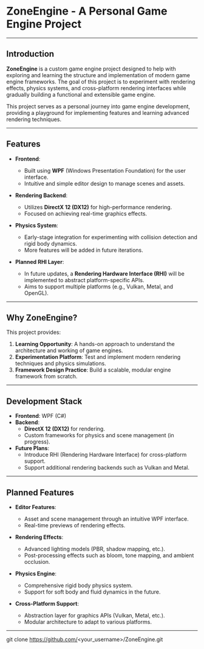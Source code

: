 # ZoneEngine - A Personal Game Engine Project

---

## Introduction

**ZoneEngine** is a custom game engine project designed to help with exploring and learning the structure and implementation of modern game engine frameworks. The goal of this project is to experiment with rendering effects, physics systems, and cross-platform rendering interfaces while gradually building a functional and extensible game engine.

This project serves as a personal journey into game engine development, providing a playground for implementing features and learning advanced rendering techniques.

---

## Features

- **Frontend**: 
  - Built using **WPF** (Windows Presentation Foundation) for the user interface.
  - Intuitive and simple editor design to manage scenes and assets.

- **Rendering Backend**:
  - Utilizes **DirectX 12 (DX12)** for high-performance rendering.
  - Focused on achieving real-time graphics effects.

- **Physics System**:
  - Early-stage integration for experimenting with collision detection and rigid body dynamics.
  - More features will be added in future iterations.

- **Planned RHI Layer**:
  - In future updates, a **Rendering Hardware Interface (RHI)** will be implemented to abstract platform-specific APIs.
  - Aims to support multiple platforms (e.g., Vulkan, Metal, and OpenGL).

---

## Why ZoneEngine?

This project provides:
1. **Learning Opportunity**: A hands-on approach to understand the architecture and working of game engines.
2. **Experimentation Platform**: Test and implement modern rendering techniques and physics simulations.
3. **Framework Design Practice**: Build a scalable, modular engine framework from scratch.

---

## Development Stack

- **Frontend**: WPF (C#)
- **Backend**: 
  - **DirectX 12 (DX12)** for rendering.
  - Custom frameworks for physics and scene management (in progress).
- **Future Plans**: 
  - Introduce RHI (Rendering Hardware Interface) for cross-platform support.
  - Support additional rendering backends such as Vulkan and Metal.

---

## Planned Features

- **Editor Features**:
  - Asset and scene management through an intuitive WPF interface.
  - Real-time previews of rendering effects.

- **Rendering Effects**:
  - Advanced lighting models (PBR, shadow mapping, etc.).
  - Post-processing effects such as bloom, tone mapping, and ambient occlusion.

- **Physics Engine**:
  - Comprehensive rigid body physics system.
  - Support for soft body and fluid dynamics in the future.

- **Cross-Platform Support**:
  - Abstraction layer for graphics APIs (Vulkan, Metal, etc.).
  - Modular architecture to adapt to various platforms.

---

   git clone https://github.com/<your_username>/ZoneEngine.git
